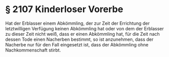 # § 2107 Kinderloser Vorerbe
Hat der Erblasser einem Abkömmling, der zur Zeit der Errichtung der letztwilligen Verfügung keinen Abkömmling hat oder von dem der Erblasser zu dieser Zeit nicht weiß, dass er einen Abkömmling hat, für die Zeit nach dessen Tode einen Nacherben bestimmt, so ist anzunehmen, dass der Nacherbe nur für den Fall eingesetzt ist, dass der Abkömmling ohne Nachkommenschaft stirbt.